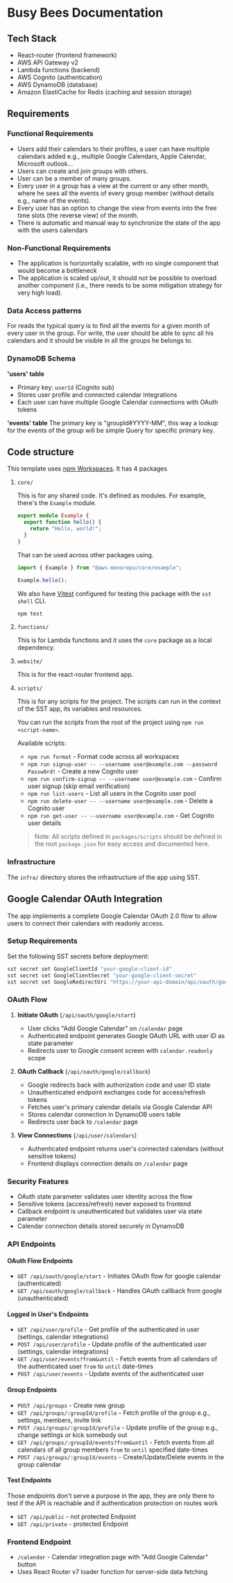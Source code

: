# Busy Bees Documentation

## Tech Stack

- React-router (frontend framework)
- AWS API Gateway v2
- Lambda functions (backend)
- AWS Cognito (authentication)
- AWS DynamoDB (database)
- Amazon ElastiCache for Redis (caching and session storage)

## Requirements

### Functional Requirements

- Users add their calendars to their profiles, a user can have multiple calendars added e.g., multiple Google Calendars, Apple Calendar, Microsoft outlook...
- Users can create and join groups with others.
- User can be a member of many groups.
- Every user in a group has a view at the current or any other month, where he sees all the events of every group member (without details e.g., name of the events).
- Every user has an option to change the view from events into the free time slots (the reverse view) of the month.
- There is automatic and manual way to synchronize the state of the app with the users calendars

### Non-Functional Requirements

- The application is horizontally scalable, with no single component that would become a bottleneck
- The application is scaled up/out, it should not be possible to overload another component (i.e., there needs to be some mitigation strategy for very high load).

### Data Access patterns

For reads the typical query is to find all the events for a given month of every user in the group.
For write, the user should be able to sync all his calendars and it should be visible in all the groups he belongs to.

### DynamoDB Schema

**'users' table**

- Primary key: `userId` (Cognito sub)
- Stores user profile and connected calendar integrations
- Each user can have multiple Google Calendar connections with OAuth tokens

**'events' table**
The primary key is "groupId#YYYY-MM", this way a lookup for the events of the group will be simple Query for specific primary key.

## Code structure

This template uses [npm Workspaces](https://docs.npmjs.com/cli/v8/using-npm/workspaces). It has 4 packages

1. `core/`

   This is for any shared code. It's defined as modules. For example, there's the `Example` module.

   ```ts
   export module Example {
     export function hello() {
       return "Hello, world!";
     }
   }
   ```

   That can be used across other packages using.

   ```ts
   import { Example } from "@aws-monorepo/core/example";

   Example.hello();
   ```

   We also have [Vitest](https://vitest.dev/) configured for testing this package with the `sst shell` CLI.

   ```bash
   npm test
   ```

2. `functions/`

   This is for Lambda functions and it uses the `core` package as a local dependency.

3. `website/`

   This is for the react-router frontend app.

4. `scripts/`

   This is for any scripts for the project.
   The scripts can run in the context of the SST app, its variables and resources.

   You can run the scripts from the root of the project using `npm run <script-name>`.

   Available scripts:
   - `npm run format` - Format code across all workspaces
   - `npm run signup-user -- --username user@example.com --password Passw0rd!` - Create a new Cognito user
   - `npm run confirm-signup -- --username user@example.com` - Confirm user signup (skip email verification)
   - `npm run list-users` - List all users in the Cognito user pool
   - `npm run delete-user -- --username user@example.com` - Delete a Cognito user
   - `npm run get-user -- --username user@example.com` - Get Cognito user details

   > Note: All scripts defined in `packages/scripts` should be defined in the root `package.json` for easy access and documented here.

### Infrastructure

The `infra/` directory stores the infrastructure of the app using SST.

## Google Calendar OAuth Integration

The app implements a complete Google Calendar OAuth 2.0 flow to allow users to connect their calendars with readonly access.

### Setup Requirements

Set the following SST secrets before deployment:

```bash
sst secret set GoogleClientId "your-google-client-id"
sst secret set GoogleClientSecret "your-google-client-secret"
sst secret set GoogleRedirectUri "https://your-api-domain/api/oauth/google/callback"
```

### OAuth Flow

1. **Initiate OAuth** (`/api/oauth/google/start`)
   - User clicks "Add Google Calendar" on `/calendar` page
   - Authenticated endpoint generates Google OAuth URL with user ID as state parameter
   - Redirects user to Google consent screen with `calendar.readonly` scope

2. **OAuth Callback** (`/api/oauth/google/callback`)
   - Google redirects back with authorization code and user ID state
   - Unauthenticated endpoint exchanges code for access/refresh tokens
   - Fetches user's primary calendar details via Google Calendar API
   - Stores calendar connection in DynamoDB users table
   - Redirects user back to `/calendar` page

3. **View Connections** (`/api/user/calendars`)
   - Authenticated endpoint returns user's connected calendars (without sensitive tokens)
   - Frontend displays connection details on `/calendar` page

### Security Features

- OAuth state parameter validates user identity across the flow
- Sensitive tokens (access/refresh) never exposed to frontend
- Callback endpoint is unauthenticated but validates user via state parameter
- Calendar connection details stored securely in DynamoDB

### API Endpoints

#### OAuth Flow Endpoints

- `GET /api/oauth/google/start` - Initiates OAuth flow for google calendar (authenticated)
- `GET /api/oauth/google/callback` - Handles OAuth callback from google (unauthenticated)

#### Logged in User's Endpoints

- `GET /api/user/profile` - Get profile of the authenticated in user (settings, calendar integrations)
- `POST /api/user/profile` - Update profile of the authenticated user (settings, calendar integrations)
- `GET /api/user/events?from&until` - Fetch events from all calendars of the authenticated user `from` to `until` date-times
- `POST /api/user/events` - Update events of the authenticated user

#### Group Endpoints

- `POST /api/groups` - Create new group
- `GET /api/groups/:groupId/profile` - Fetch profile of the group e.g., settings, members, invite link
- `POST /api/groups/:groupId/profile` - Update profile of the group e.g., change settings or kick somebody out
- `GET /api/groups/:groupId/events?from&until` - Fetch events from all calendars of all group members `from` to `until` specified date-times
- `POST /api/groups/:groupId/events` - Create/Update/Delete events in the group calendar

#### Test Endpoints

Those endpoints don't serve a purpose in the app, they are only there to test if the API is reachable and if authentication protection on routes work

- `GET /api/public` - not protected Endpoint
- `GET /api/private` - protected Endpoint

### Frontend Endpoint

- `/calendar` - Calendar integration page with "Add Google Calendar" button
- Uses React Router v7 loader function for server-side data fetching
